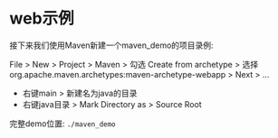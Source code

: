 # web示例

接下来我们使用Maven新建一个maven_demo的项目录例: 

File > New > Project > Maven > 勾选 Create from archetype > 选择 org.apache.maven.archetypes:maven-archetype-webapp > Next > ...

- 右键main > 新建名为java的目录   
- 右键java目录 > Mark Directory as > Source Root 

完整demo位置: `./maven_demo`